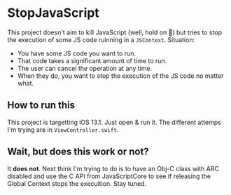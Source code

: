 # StopJavaScript
This project doesn't aim to kill JavaScript (well, hold on 🤔) but tries to stop the execution of some JS code ruinning in a `JSContext`. Situation:
* You have some JS code you want to run.
* That code takes a significant amount of time to run.
* The user can cancel the operation at any time.
* When they do, you want to stop the execution of the JS code no matter what.

## How to run this
This project is targetting iOS 13.1.
Just open & run it. The different attemps I'm trying are in `ViewController.swift`.

## Wait, but does this work or not?
It **does not**. Next think I'm trying to do is to have an Obj-C class with ARC disabled and use the C API from JavaScriptCore to see if releasing the Global Context stops the execuition. Stay tuned.

